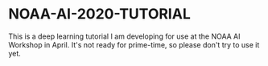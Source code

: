# NOAA-AI-2020-TUTORIAL

This is a deep learning tutorial I am developing for use at the NOAA AI Workshop in April.
It's not ready for prime-time, so please don't try to use it yet. 
